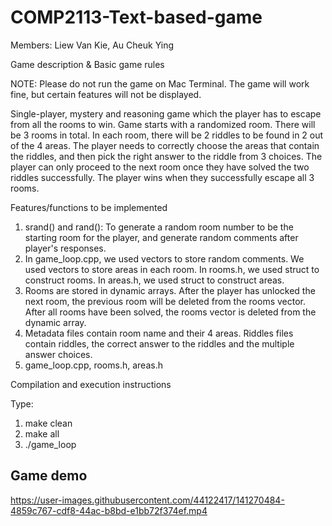 # COMP2113-Text-based-game

Members: Liew Van Kie, Au Cheuk Ying 

Game description & Basic game rules

NOTE: Please do not run the game on Mac Terminal. The game will work fine, but certain features will not be displayed.

Single-player, mystery and reasoning game which the player has to escape from all the rooms to win. 
Game starts with a randomized room. There will be 3 rooms in total. In each room, there will be 2 riddles to be found in 2 out of the 4 areas. The player needs to correctly choose the areas that contain the riddles, and then pick the right answer to the riddle from 3 choices. The player can only proceed to the next room once they have solved the two riddles successfully.
The player wins when they successfully escape all 3 rooms.

Features/functions to be implemented

1. srand() and rand(): To generate a random room number to be the starting room for the player, and generate random comments after player's responses.
2. In game_loop.cpp, we used vectors to store random comments. We used vectors to store areas in each room. In rooms.h, we used struct to construct rooms. In areas.h, we used struct to construct areas.
3. Rooms are stored in dynamic arrays. After the player has unlocked the next room, the previous room will be deleted from the rooms vector. After all rooms have been solved, the rooms vector is deleted from the dynamic array.
4. Metadata files contain room name and their 4 areas. Riddles files contain riddles, the correct answer to the riddles and the multiple answer choices. 
5. game_loop.cpp, rooms.h, areas.h

Compilation and execution instructions

Type:
1. make clean
2. make all
3. ./game_loop

## Game demo

https://user-images.githubusercontent.com/44122417/141270484-4859c767-cdf8-44ac-b8bd-e1bb72f374ef.mp4

